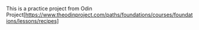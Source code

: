 This is a practice project from Odin Project[https://www.theodinproject.com/paths/foundations/courses/foundations/lessons/recipes]

